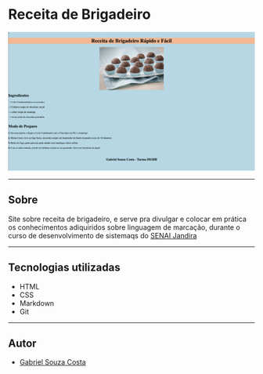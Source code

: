 # Receita de Brigadeiro

![](./screenshot.png)

---

## Sobre
Site sobre receita de brigadeiro, e serve pra divulgar e colocar em prática os conhecimentos adiquiridos sobre linguagem de marcação, durante o curso de desenvolvimento de sistemaqs do [SENAI Jandira](https://sp.senai.br/unidade/jandira/)

---

## Tecnologias utilizadas
- HTML
- CSS
- Markdown
- Git

---

## Autor
- [Gabriel Souza Costa](https://github.com/gabs0050)
